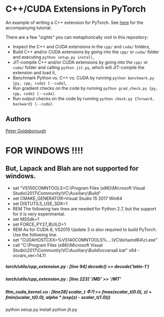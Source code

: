 # C++/CUDA Extensions in PyTorch

An example of writing a C++ extension for PyTorch. See
[here](http://pytorch.org/tutorials/advanced/cpp_extension.html) for the accompanying tutorial.

There are a few "sights" you can metaphorically visit in this repository:

- Inspect the C++ and CUDA extensions in the `cpp/` and `cuda/` folders,
- Build C++ and/or CUDA extensions by going into the `cpp/` or `cuda/` folder and executing `python setup.py install`,
- JIT-compile C++ and/or CUDA extensions by going into the `cpp/` or `cuda/` folder and calling `python jit.py`, which will JIT-compile the extension and load it,
- Benchmark Python vs. C++ vs. CUDA by running `python benchmark.py {py, cpp, cuda} [--cuda]`,
- Run gradient checks on the code by running `python grad_check.py {py, cpp, cuda} [--cuda]`.
- Run output checks on the code by running `python check.py {forward, backward} [--cuda]`.

## Authors

[Peter Goldsborough](https://github.com/goldsborough)



FOR WINDOWS !!!!
================
But, Lapack and Blah are not supported for windows.
---------------------------------------------------
- set  "VS150COMNTOOLS=C:\Program Files (x86)\Microsoft Visual  Studio\2017\Community\VC\Auxiliary\Build"
- set  CMAKE_GENERATOR=Visual Studio 15 2017 Win64
- set  DISTUTILS_USE_SDK=1
- REM  The following two lines are needed for Python 2.7, but the support for it is  very experimental.
- set  MSSdk=1
- set  FORCE_PY27_BUILD=1
- REM  As for CUDA 8, VS2015 Update 3 is also required to build PyTorch. Use the  following line.
- set  "CUDAHOSTCXX=%VS140COMNTOOLS%\..\..\VC\bin\amd64\cl.exe"
- call "C:\Program Files (x86)\Microsoft Visual Studio\2017\Community\VC\Auxiliary\Build\vcvarsall.bat" x64 -vcvars_ver=14.11


##### torch/utils/cpp_extension.py : [line   94]  decode()   >>   decode('latin-1')
##### torch/utils/cpp_extension.py : [line 223]  '/MD'   >>   '/MT'
##### lltm_cuda_kernel.cu : [line28] scalar_t 추가  >>  fmax(scalar_t(0.0), z) + fmin(scalar_t(0.0), alpha * (exp(z) - scalar_t(1.0)))

python setup.py install
python jit.py
